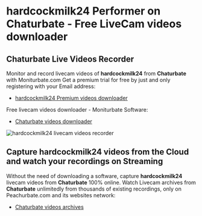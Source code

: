 # hardcockmilk24 Performer on Chaturbate - Free LiveCam videos downloader

## Chaturbate Live Videos Recorder

Monitor and record livecam videos of **hardcockmilk24** from **Chaturbate** with Moniturbate.com
Get a premium trial for free by just and only registering with your Email address:
* [hardcockmilk24 Premium videos downloader](https://moniturbate.com/request-demo-licence-key.html)

Free livecam videos downloader - Moniturbate Software:
* [Chaturbate videos downloader](https://moniturbate.com/moniturbate-download-software.html)

![hardcockmilk24 livecam videos recorder](https://peachurnet.com/templates/moniturbate-software.png)


## Capture hardcockmilk24 videos from the Cloud and watch your recordings on Streaming

Without the need of downloading a software, capture **hardcockmilk24** livecam videos from **Chaturbate** 100% online.
Watch Livecam archives from **Chaturbate** unlimitedly from thousands of existing recordings, only on Peachurbate.com and its websites network:
* [Chaturbate videos archives](https://peachurnet.com/)